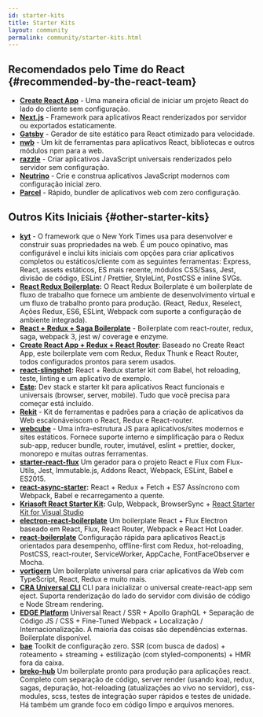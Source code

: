 ```yaml
---
id: starter-kits
title: Starter Kits
layout: community
permalink: community/starter-kits.html
---
```


## Recomendados pelo Time do React {#recommended-by-the-react-team}

* **[Create React App](https://github.com/facebook/create-react-app)** - Uma maneira oficial de iniciar um projeto React do lado do cliente sem configuração.
* **[Next.js](https://nextjs.org/)** - Framework para aplicativos React renderizados por servidor ou exportados estaticamente.
* **[Gatsby](https://www.gatsbyjs.org/)** - Gerador de site estático para React otimizado para velocidade.
* **[nwb](https://github.com/insin/nwb)** - Um kit de ferramentas para aplicativos React, bibliotecas e outros módulos npm para a web.
* **[razzle](https://github.com/jaredpalmer/razzle)** - Criar aplicativos JavaScript universais renderizados pelo servidor sem configuração.
* **[Neutrino](https://neutrino.js.org/)** - Crie e construa aplicativos JavaScript modernos com configuração inicial zero.
* **[Parcel](https://parceljs.org)** - Rápido, bundler de aplicativos web com zero configuração.

## Outros Kits Iniciais {#other-starter-kits}

* **[kyt](https://github.com/nytimes/kyt)** - O framework que o New York Times usa para desenvolver e construir suas propriedades na web. É um pouco opinativo, mas configurável e inclui kits iniciais com opções para criar aplicativos completos ou estáticos/cliente com as seguintes ferramentas: Express, React, assets estáticos, ES mais recente, módulos CSS/Sass, Jest, divisão de código, ESLint / Prettier, StyleLint, PostCSS e inline SVGs.
* **[React Redux Boilerplate](https://github.com/iroy2000/react-redux-boilerplate):** O React Redux Boilerplate é um boilerplate de fluxo de trabalho que fornece um ambiente de desenvolvimento virtual e um fluxo de trabalho pronto para produção. (React, Redux, Reselect, Ações Redux, ES6, ESLint, Webpack com suporte a configuração de ambiente integrada).
* **[React + Redux + Saga Boilerplate](https://github.com/gilbarbara/react-redux-saga-boilerplate)** -
Boilerplate com react-router, redux, saga, webpack 3, jest w/ coverage e enzyme.
* **[Create React App + Redux + React Router](https://github.com/notrab/create-react-app-redux)**: 
Baseado no Create React App, este boilerplate vem com Redux, Redux Thunk e React Router, todos configurados prontos para serem usados.
* **[react-slingshot](https://github.com/coryhouse/react-slingshot):**
React + Redux starter kit com Babel, hot reloading, teste, linting e um aplicativo de exemplo.
* **[Este](https://github.com/este/este):**
Dev stack e starter kit para aplicativos React funcionais e universais (browser, server, mobile). Tudo que você precisa para começar está incluído.
* **[Rekit](https://github.com/supnate/rekit)** - Kit de ferramentas e padrões para a criação de aplicativos da Web escalonáveis ​​com o React, Redux e React-router.
* **[webcube](https://github.com/dexteryy/Project-WebCube)** - Uma infra-estrutura JS para aplicativos/sites modernos e sites estáticos. Fornece suporte interno e simplificação para o Redux sub-app, reducer bundle, router, imutável, eslint + prettier, docker, monorepo e muitas outras ferramentas.
 * **[starter-react-flux](https://github.com/SokichiFujita/starter-react-flux)** Um gerador para o projeto React e Flux com Flux-Utils, Jest, Immutable.js, Addons React, Webpack, ESLint, Babel e ES2015.
 * **[react-async-starter](https://github.com/didierfranc/react-async-starter):** React + Redux + Fetch + ES7 Assíncrono com Webpack, Babel e recarregamento a quente.
 * **[Kriasoft React Starter Kit](https://github.com/kriasoft/react-starter-kit):** Gulp, Webpack, BrowserSync + [React Starter Kit for Visual Studio](https://marketplace.visualstudio.com/items?itemName=KonstantinTarkus.ReactjsStarterKit)
 * **[electron-react-boilerplate](https://github.com/chentsulin/electron-react-boilerplate)** Um boilerplate React + Flux Electron baseado em React, Flux, React Router, Webpack e React Hot Loader.
 * **[react-boilerplate](https://github.com/mxstbr/react-boilerplate)** Configuração rápida para aplicativos React.js orientados para desempenho, offline-first com Redux, hot-reloading, PostCSS, react-router, ServiceWorker, AppCache, FontFaceObserver e Mocha.
 * **[vortigern](https://github.com/barbar/vortigern)** Um boilerplate universal para criar aplicativos da Web com TypeScript, React, Redux e muito mais.
 * **[CRA Universal CLI](https://github.com/antonybudianto/cra-universal)** CLI para inicializar o universal create-react-app sem eject. Suporta renderização do lado do servidor com divisão de código e Node Stream rendering.
 * **[EDGE Platform](https://github.com/sebastian-software/edge)** Universal React / SSR + Apollo GraphQL + Separação de Código JS / CSS + Fine-Tuned Webpack + Localização / Internacionalização. A maioria das coisas são dependências externas. Boilerplate disponível.
 * **[bae](https://github.com/siddharthkp/bae)** Toolkit de configuração zero. SSR (com busca de dados) + roteamento + streaming + estilização (com styled-components) + HMR fora da caixa.
 * **[breko-hub](https://github.com/tomatau/breko-hub)** Um boilerplate pronto para produção para aplicações react. Completo com separação de código, server render (usando koa), redux, sagas, depuração, hot-reloading (atualizações ao vivo no servidor), css-modules, scss, testes de integração super rápidos e testes de unidade. Há também um grande foco em código limpo e arquivos menores.
